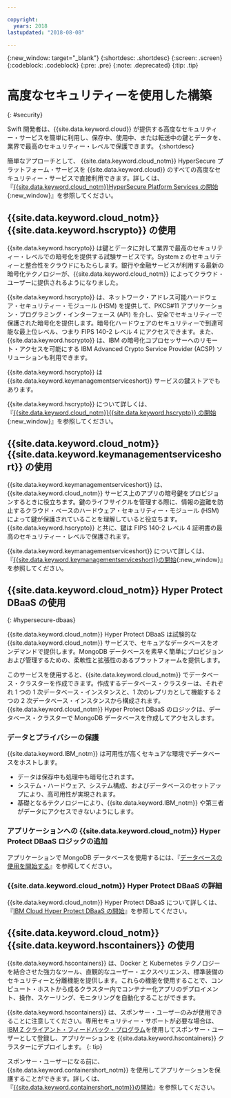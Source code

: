 ```yaml
---

copyright:
  years: 2018
lastupdated: "2018-08-08"

---
```

{:new_window: target="_blank"}
{:shortdesc: .shortdesc}
{:screen: .screen}
{:codeblock: .codeblock}
{:pre: .pre}
{:note: .deprecated}
{:tip: .tip} 

# 高度なセキュリティーを使用した構築
{: #security}

Swift 開発者は、{{site.data.keyword.cloud}} が提供する高度なセキュリティー・サービスを簡単に利用し、保存中、使用中、または転送中の鍵とデータを、業界で最高のセキュリティー・レベルで保護できます。
{:shortdesc}

簡単なアプローチとして、 {{site.data.keyword.cloud_notm}} HyperSecure プラットフォーム・サービスを {{site.data.keyword.cloud}} のすべての高度なセキュリティー・サービスで直接利用できます。詳しくは、『[{{site.data.keyword.cloud_notm}}HyperSecure Platform Services の開始](/docs/services/hypersecure-platform/index.html){:new_window}』を参照してください。

## {{site.data.keyword.cloud_notm}} {{site.data.keyword.hscrypto}} の使用

{{site.data.keyword.hscrypto}} は鍵とデータに対して業界で最高のセキュリティー・レベルでの暗号化を提供する試験サービスです。System z のセキュリティーと整合性をクラウドにもたらします。銀行や金融サービスが利用する最新の暗号化テクノロジーが、{{site.data.keyword.cloud_notm}} によってクラウド・ユーザーに提供されるようになりました。

{{site.data.keyword.hscrypto}} は、ネットワーク・アドレス可能ハードウェア・セキュリティー・モジュール (HSM) を提供して、PKCS#11 アプリケーション・プログラミング・インターフェース (API) を介し、安全でセキュリティーで保護された暗号化を提供します。暗号化ハードウェアのセキュリティーで到達可能な最上位レベル、つまり FIPS 140-2 レベル 4 にアクセスできます。また、{{site.data.keyword.hscrypto}} は、IBM の暗号化コプロセッサーへのリモート・アクセスを可能にする IBM Advanced Crypto Service Provider (ACSP) ソリューションも利用できます。

{{site.data.keyword.hscrypto}} は {{site.data.keyword.keymanagementserviceshort}} サービスの鍵ストアでもあります。

{{site.data.keyword.hscrypto}} について詳しくは、『[{{site.data.keyword.cloud_notm}}{{site.data.keyword.hscrypto}} の開始](/docs/services/hs-crypto/index.html){:new_window}』を参照してください。

## {{site.data.keyword.cloud_notm}} {{site.data.keyword.keymanagementserviceshort}} の使用

{{site.data.keyword.keymanagementserviceshort}} は、{{site.data.keyword.cloud_notm}} サービス上のアプリの暗号鍵をプロビジョンするときに役立ちます。鍵のライフサイクルを管理する際に、情報の盗難を防止するクラウド・ベースのハードウェア・セキュリティー・モジュール (HSM) によって鍵が保護されていることを理解していると役立ちます。{{site.data.keyword.hscrypto}} と共に、鍵は FIPS 140-2 レベル 4 証明書の最高のセキュリティー・レベルで保護されます。

{{site.data.keyword.keymanagementserviceshort}} について詳しくは、『[{{site.data.keyword.keymanagementserviceshort}}の開始](/docs/services/keymgmt/index.html){:new_window}』を参照してください。

## {{site.data.keyword.cloud_notm}} Hyper Protect DBaaS の使用
{: #hypersecure-dbaas}

{{site.data.keyword.cloud_notm}} Hyper Protect DBaaS は試験的な {{site.data.keyword.cloud_notm}} サービスで、セキュアなデータベースをオンデマンドで提供します。MongoDB データベースを素早く簡単にプロビジョンおよび管理するための、柔軟性と拡張性のあるプラットフォームを提供します。

このサービスを使用すると、{{site.data.keyword.cloud_notm}} でデータベース・クラスターを作成できます。作成するデータベース・クラスターは、それぞれ 1 つの 1 次データベース・インスタンスと、1 次のレプリカとして機能する 2 つの 2 次データベース・インスタンスから構成されます。{{site.data.keyword.cloud_notm}} Hyper Protect DBaaS のロジックは、データベース・クラスターで MongoDB データベースを作成してアクセスします。

### データとプライバシーの保護

{{site.data.keyword.IBM_notm}} は可用性が高くセキュアな環境でデータベースをホストします。
 * データは保存中も処理中も暗号化されます。
 * システム・ハードウェア、システム構成、およびデータベースのセットアップにより、高可用性が実現されます。
 * 基礎となるテクノロジーにより、{{site.data.keyword.IBM_notm}} や第三者がデータにアクセスできないようにします。

### アプリケーションへの {{site.data.keyword.cloud_notm}} Hyper Protect DBaaS ロジックの追加

アプリケーションで MongoDB データベースを使用するには、『[データベースの使用を開始する](../hypersecure_dbaas/database-cluster.html)』を参照してください。  

### {{site.data.keyword.cloud_notm}} Hyper Protect DBaaS の詳細

{{site.data.keyword.cloud_notm}} Hyper Protect DBaaS について詳しくは、『[IBM Cloud Hyper Protect DBaaS の開始](/docs/services/hyper-protect-dbaas/index.html)』を参照してください。

## {{site.data.keyword.cloud_notm}} {{site.data.keyword.hscontainers}} の使用

{{site.data.keyword.hscontainers}} は、Docker と Kubernetes テクノロジーを結合させた強力なツール、直観的なユーザー・エクスペリエンス、標準装備のセキュリティーと分離機能を提供します。これらの機能を使用することで、コンピュート・ホストから成るクラスター内でコンテナー化アプリのデプロイメント、操作、スケーリング、モニタリングを自動化することができます。


{{site.data.keyword.hscontainers}} は、スポンサー・ユーザーのみが使用できることに注意してください。専用セキュリティー・サポートが必要な場合は、[IBM Z クライアント・フィードバック・プログラム](https://www-01.ibm.com/marketing/iwm/iwmdocs/web/cc/earlyprograms/zcustomer.shtml)を使用してスポンサー・ユーザーとして登録し、アプリケーションを {{site.data.keyword.hscontainers}} クラスターにデプロイします。
{: tip}

スポンサー・ユーザーになる前に、{{site.data.keyword.containershort_notm}} を使用してアプリケーションを保護することができます。詳しくは、『[{{site.data.keyword.containershort_notm}}の開始](/docs/containers/container_index.html#container_index)』を参照してください。

